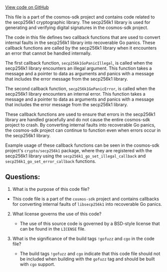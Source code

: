[View code on GitHub](https://github.com/cosmos/cosmos-sdk.git/crypto/keys/secp256k1/internal/secp256k1/panic_cb.go)

This file is a part of the cosmos-sdk project and contains code related to the secp256k1 cryptographic library. The secp256k1 library is used for generating and verifying digital signatures in the cosmos-sdk project.

The code in this file defines two callback functions that are used to convert internal faults in the secp256k1 library into recoverable Go panics. These callback functions are called by the secp256k1 library when it encounters an error that cannot be handled internally.

The first callback function, `secp256k1GoPanicIllegal`, is called when the secp256k1 library encounters an illegal argument. This function takes a message and a pointer to data as arguments and panics with a message that includes the error message from the secp256k1 library.

The second callback function, `secp256k1GoPanicError`, is called when the secp256k1 library encounters an internal error. This function takes a message and a pointer to data as arguments and panics with a message that includes the error message from the secp256k1 library.

These callback functions are used to ensure that errors in the secp256k1 library are handled gracefully and do not cause the entire cosmos-sdk project to crash. By converting internal faults into recoverable Go panics, the cosmos-sdk project can continue to function even when errors occur in the secp256k1 library.

Example usage of these callback functions can be seen in the cosmos-sdk project's `crypto/secp256k1` package, where they are registered with the secp256k1 library using the `secp256k1_go_set_illegal_callback` and `secp256k1_go_set_error_callback` functions.
## Questions: 
 1. What is the purpose of this code file?
   - This code file is a part of the `cosmos-sdk` project and contains callbacks for converting internal faults of `libsecp256k1` into recoverable Go panics.

2. What license governs the use of this code?
   - The use of this source code is governed by a BSD-style license that can be found in the `LICENSE` file.

3. What is the significance of the build tags `!gofuzz` and `cgo` in the code file?
   - The build tags `!gofuzz` and `cgo` indicate that this code file should not be included when building with the `gofuzz` tag and should be built with `cgo` support.